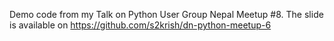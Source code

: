 Demo code from my Talk on Python User Group Nepal Meetup #8. The slide is available on https://github.com/s2krish/dn-python-meetup-6